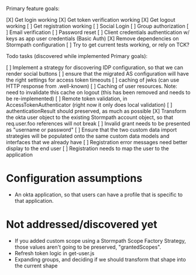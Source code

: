Primary feature goals:

[X] Get login working
[X] Get token verification working
[X] Get logout working
[ ] Get registration working
[ ] Social Login
[ ] Group authorization
[ ] Email verification
[ ] Password reset
[ ] Client credentials authentication w/ keys as app user credentials (Basic Auth)
[X] Remove dependencies on Stormpath configuration
[ ] Try to get current tests working, or rely on TCK?

Todo tasks (discovered while implemented Primary goals):

[ ] Implement a strategy for discovering IDP configuration, so that we can render social buttons
[ ] ensure that the migrated AS configuration will have the right settings for access token timeouts
[ ] caching of jwks (can use HTTP response from .well-known)
[ ] Caching of user resources.  Note: need to invalidate this cache on logout (this has been removed and needs to be re-implemented)
[ ] Remote token validation, in AccessTokenAuthenticator (right now it only does local validation)
[ ] authenticationResult should preserved, as much as possible
[X] Transform the okta user object to the existing Stormpath account object, so that req.user.foo references will not break
[ ] Invalid grant needs to be presented as "username or password"
[ ] Ensure that the two custom data import strategies will be populated onto the same custom data models and interfaces that we already have
[ ] Registration error messages need better display to the end user
[ ] Registration needs to map the user to the application

# Configuration assumptions

- An okta application, so that users can have a profile that is specific to that application.

# Not addressed/discovered yet

- If you added custom scope using a Stormpath Scope Factory Strategy, those values aren't going to be preserved, "grantedScopes".
- Refresh token logic in get-user.js
- Expanding groups, and deciding if we should transform that shape into the current shape
